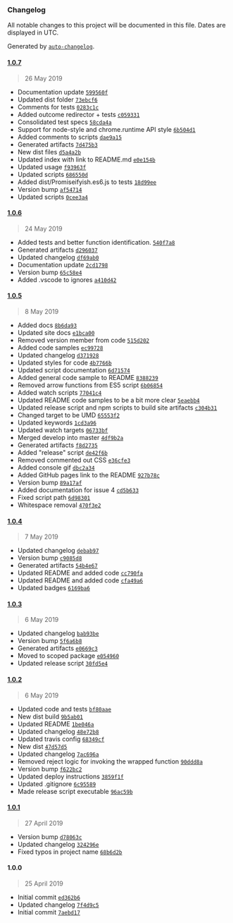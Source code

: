 ### Changelog

All notable changes to this project will be documented in this file. Dates are displayed in UTC.

Generated by [`auto-changelog`](https://github.com/CookPete/auto-changelog).

#### [1.0.7](https://github.com/hal313/promisifyish/compare/1.0.6...1.0.7)

> 26 May 2019

- Documentation update [`599560f`](https://github.com/hal313/promisifyish/commit/599560fc62ecf524f08216f0179c76d8b823db37)
- Updated dist folder [`73ebcf6`](https://github.com/hal313/promisifyish/commit/73ebcf6a42914caaec8b947f8314a30713977ea8)
- Comments for tests [`0283c1c`](https://github.com/hal313/promisifyish/commit/0283c1ceb1156b84be2c0fd840f9fb8e4274c392)
- Added outcome redirector + tests [`c059331`](https://github.com/hal313/promisifyish/commit/c059331dea926471eb45cf6758a83203f059e508)
- Consolidated test specs [`58cda4a`](https://github.com/hal313/promisifyish/commit/58cda4a5942eae21c506a673efd0a1a9dd829e7f)
- Support for node-style and chrome.runtime API style [`6b504d1`](https://github.com/hal313/promisifyish/commit/6b504d186ebc2340e251da863b4e4c8f6c690d10)
- Added comments to scripts [`dae9a15`](https://github.com/hal313/promisifyish/commit/dae9a1517b0d444d720fdbc9728187da1ee4eb91)
- Generated artifacts [`7d475b3`](https://github.com/hal313/promisifyish/commit/7d475b32c01ce5023fddb7e4218e2edbf2e0f626)
- New dist files [`d5a4a2b`](https://github.com/hal313/promisifyish/commit/d5a4a2b45ca70731c0a69ad298558030c19d7b67)
- Updated index with link to README.md [`e0e154b`](https://github.com/hal313/promisifyish/commit/e0e154bc4a728795db42f3983122ac1c6c1d0665)
- Updated usage [`f93963f`](https://github.com/hal313/promisifyish/commit/f93963ff5b0a452d37a1a95d070a494d34fd36fb)
- Updated scripts [`686550d`](https://github.com/hal313/promisifyish/commit/686550d62772890eac24c819b88c853b08d7b366)
- Added dist/Promiseifyish.es6.js to tests [`18d99ee`](https://github.com/hal313/promisifyish/commit/18d99eef3a2cfbd98a76edb6fe98d439abfd0f28)
- Version bump [`af54714`](https://github.com/hal313/promisifyish/commit/af547140de39c0730050dc0d7a8078f0803effb7)
- Updated scripts [`0cee3a4`](https://github.com/hal313/promisifyish/commit/0cee3a4ecbbba04a185452985c86646f4333762f)

#### [1.0.6](https://github.com/hal313/promisifyish/compare/1.0.5...1.0.6)

> 24 May 2019

- Added tests and better function identification. [`540f7a8`](https://github.com/hal313/promisifyish/commit/540f7a8339cbdd227609460d6d83750aade2b4b8)
- Generated artifacts [`d296037`](https://github.com/hal313/promisifyish/commit/d2960377c6e92c4b122a8a8c0a98fba56f035263)
- Updated changelog [`df69ab0`](https://github.com/hal313/promisifyish/commit/df69ab0647161d5b1b894ce91d923301bed0c9e7)
- Documentation update [`2cd1798`](https://github.com/hal313/promisifyish/commit/2cd17984399a2e1ebfb612eae169ca4adaa6178b)
- Version bump [`65c58e4`](https://github.com/hal313/promisifyish/commit/65c58e4b42dd6fdbf339d1dc1dc2e8ccbb654322)
- Added .vscode to ignores [`a410d42`](https://github.com/hal313/promisifyish/commit/a410d4252ef535750c91eebc288be6e03977d113)

#### [1.0.5](https://github.com/hal313/promisifyish/compare/1.0.4...1.0.5)

> 8 May 2019

- Added docs [`8b6da93`](https://github.com/hal313/promisifyish/commit/8b6da93d7d45ee418f886c9d0784cba1e663c163)
- Updated site docs [`e1bca00`](https://github.com/hal313/promisifyish/commit/e1bca008297a9316fd7f0a18f3353510cbf9e4ff)
- Removed version member from code [`515d202`](https://github.com/hal313/promisifyish/commit/515d20258e7cfb015258c2a28f16d2a3c62c4bd2)
- Added code samples [`ec99728`](https://github.com/hal313/promisifyish/commit/ec99728e09cada7b6db8dd8f10fbae9262fd8ddf)
- Updated changelog [`d371928`](https://github.com/hal313/promisifyish/commit/d371928dd20d1f44b12567aaadf0c1a9239ee823)
- Updated styles for code [`4b7766b`](https://github.com/hal313/promisifyish/commit/4b7766b19421355a3550e4a31c6510cc51cdec56)
- Updated script documentation [`6d71574`](https://github.com/hal313/promisifyish/commit/6d7157480295b4d5574ce99e1b5cd81938d3e236)
- Added general code sample to README [`8388239`](https://github.com/hal313/promisifyish/commit/83882393757d6bd61bf27bcc2f66bf743130fca9)
- Removed arrow functions from ES5 script [`6b06854`](https://github.com/hal313/promisifyish/commit/6b06854fc448e6289f27f01bc168981f2223a181)
- Added watch scripts [`77041c4`](https://github.com/hal313/promisifyish/commit/77041c4cac06d222843d07577b1833c84b0d7336)
- Updated README code samples to be a bit more clear [`5eaebb4`](https://github.com/hal313/promisifyish/commit/5eaebb4e63013616095c498539674be06bf66ebb)
- Updated release script and npm scripts to build site artifacts [`c304b31`](https://github.com/hal313/promisifyish/commit/c304b31f47101afb4af376b337d7107f6b267f9e)
- Changed target to be UMD [`65553f2`](https://github.com/hal313/promisifyish/commit/65553f23b072ed3b83a9d662ba2f0670aa7a0719)
- Updated keywords [`1cd3a96`](https://github.com/hal313/promisifyish/commit/1cd3a96d98e0f3315e7a7fb4da72258274283304)
- Updated watch targets [`06733bf`](https://github.com/hal313/promisifyish/commit/06733bfb112331dc14213e29b3687010417c9877)
- Merged develop into master [`4df9b2a`](https://github.com/hal313/promisifyish/commit/4df9b2a45a8987b19ce16bee360be8d5b5fdd8b0)
- Generated artifacts [`f8d2735`](https://github.com/hal313/promisifyish/commit/f8d2735e278c836df6204333fa07f5284e0a25c2)
- Added "release" script [`de42f6b`](https://github.com/hal313/promisifyish/commit/de42f6b3dd49dd1ce22e63898189c8a76264a25a)
- Removed commented out CSS [`e36cfe3`](https://github.com/hal313/promisifyish/commit/e36cfe30ff9ab45779673f7f7ada86e65aa3ee5e)
- Added console gif [`dbc2a34`](https://github.com/hal313/promisifyish/commit/dbc2a3440feb28d1ea29853194954373cdf72eba)
- Added GitHub pages link to the README [`927b78c`](https://github.com/hal313/promisifyish/commit/927b78c6b7362283754b694c964b7ecf21b9735b)
- Version bump [`89a17af`](https://github.com/hal313/promisifyish/commit/89a17af55e4c88d51c55a0da753f7fefd56cf8db)
- Added documentation for issue 4 [`cd5b633`](https://github.com/hal313/promisifyish/commit/cd5b633783b510318720b3f8349900d6475c6471)
- Fixed script path [`6d98301`](https://github.com/hal313/promisifyish/commit/6d98301f3dcd23ffb1955cd7a3122978d8425fac)
- Whitespace removal [`470f3e2`](https://github.com/hal313/promisifyish/commit/470f3e2bda3b1dcb28087fb0bc5be08699ccb63e)

#### [1.0.4](https://github.com/hal313/promisifyish/compare/1.0.3...1.0.4)

> 7 May 2019

- Updated changelog [`debab97`](https://github.com/hal313/promisifyish/commit/debab97e4ac43a659f5ff40fb810e4dc35d950b1)
- Version bump [`c9085d8`](https://github.com/hal313/promisifyish/commit/c9085d860b13b93e391b98fc2c08cd69de422dac)
- Generated artifacts [`54b4e67`](https://github.com/hal313/promisifyish/commit/54b4e673dabfede844d544d739dc44c78839f18f)
- Updated README and added code [`cc790fa`](https://github.com/hal313/promisifyish/commit/cc790fab1880d1142a631cee0211e109a5683124)
- Updated README and added code [`cfa49a6`](https://github.com/hal313/promisifyish/commit/cfa49a69760892b46f8da97f177fae68cae49d1e)
- Updated badges [`6169ba6`](https://github.com/hal313/promisifyish/commit/6169ba6cfc850375384342c7773769a4bd488033)

#### [1.0.3](https://github.com/hal313/promisifyish/compare/1.0.2...1.0.3)

> 6 May 2019

- Updated changelog [`bab93be`](https://github.com/hal313/promisifyish/commit/bab93be58da295f3529ee67f43283afd514d1334)
- Version bump [`5f6a6b8`](https://github.com/hal313/promisifyish/commit/5f6a6b8b1d2029b4277ee9a93e21f4e00fb1352d)
- Generated artifacts [`e0669c3`](https://github.com/hal313/promisifyish/commit/e0669c326f7115817d2c06244677ecaa4034c2f7)
- Moved to scoped package [`e054960`](https://github.com/hal313/promisifyish/commit/e0549602e6ed7a389f6dde27faa75f1e3864a816)
- Updated release script [`30fd5e4`](https://github.com/hal313/promisifyish/commit/30fd5e40c6c2b74602ec5009aa8a0f287e5d1656)

#### [1.0.2](https://github.com/hal313/promisifyish/compare/1.0.1...1.0.2)

> 6 May 2019

- Updated code and tests [`bf80aae`](https://github.com/hal313/promisifyish/commit/bf80aaec73cdcd0dfcc9458f360ee346f0fe5125)
- New dist build [`9b5ab01`](https://github.com/hal313/promisifyish/commit/9b5ab01c118157ea9cc068a850dc93767ebfa4ae)
- Updated README [`1be046a`](https://github.com/hal313/promisifyish/commit/1be046ab76721b84f71df39579aae1d64ddaaaa4)
- Updated changelog [`48e72b8`](https://github.com/hal313/promisifyish/commit/48e72b809437d741eca23654019d286bf13b1d7b)
- Updated travis config [`68349cf`](https://github.com/hal313/promisifyish/commit/68349cf2a561a039c8744eaeb478053f264cb223)
- New dist [`47d57d5`](https://github.com/hal313/promisifyish/commit/47d57d54096288d3150c04d27d8a794f5e0218fc)
- Updated changelog [`7ac696a`](https://github.com/hal313/promisifyish/commit/7ac696a535543ac3b4ed1f72ba0b26c1ded51360)
- Removed reject logic for invoking the wrapped function [`90ddd8a`](https://github.com/hal313/promisifyish/commit/90ddd8af7420ee0911ce0fb75f6e47f83bdb2603)
- Version bump [`f622bc2`](https://github.com/hal313/promisifyish/commit/f622bc2569788f49f5a5aad12fa34f90975f4226)
- Updated deploy instructions [`3859f1f`](https://github.com/hal313/promisifyish/commit/3859f1f973867168b8698cbf2221f7239ff5853a)
- Updated .gitignore [`6c95589`](https://github.com/hal313/promisifyish/commit/6c955898293d1bb14f7972c0076efff54ce03d96)
- Made release script executable [`96ac59b`](https://github.com/hal313/promisifyish/commit/96ac59b80f0399bae42e4d02c97f25204f320e63)

#### [1.0.1](https://github.com/hal313/promisifyish/compare/1.0.0...1.0.1)

> 27 April 2019

- Version bump [`d78063c`](https://github.com/hal313/promisifyish/commit/d78063cd821fc4cb28ae1a3d37e429e7899d5b7b)
- Updated changelog [`324296e`](https://github.com/hal313/promisifyish/commit/324296e7da4f5d52230b3b7b02a696aa2840f813)
- Fixed typos in project name [`68b6d2b`](https://github.com/hal313/promisifyish/commit/68b6d2b63621f9f9efbf0c55b2b6e9045ae044ee)

#### 1.0.0

> 25 April 2019

- Initial commit [`ed362b6`](https://github.com/hal313/promisifyish/commit/ed362b624dad0d04a4a3cbb5e0923cf7a7182df5)
- Updated changelog [`7f4d9c5`](https://github.com/hal313/promisifyish/commit/7f4d9c53c404f41b0d4bca9143ba202d0cec8cbe)
- Initial commit [`7aebd17`](https://github.com/hal313/promisifyish/commit/7aebd17733da14d94d8e2d012d4d980823827f2f)
